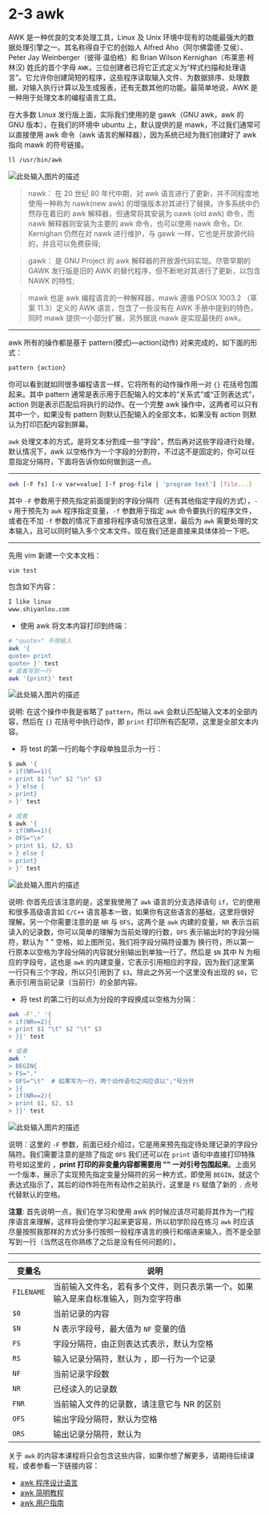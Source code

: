 # 2-3 awk

AWK 是一种优良的文本处理工具，Linux 及 Unix 环境中现有的功能最强大的数据处理引擎之一。其名称得自于它的创始人 Alfred Aho（阿尔佛雷德·艾侯）、Peter Jay Weinberger（彼得·温伯格）和 Brian Wilson Kernighan（布莱恩·柯林汉) 姓氏的首个字母 `AWK`，三位创建者已将它正式定义为“样式扫描和处理语言”。它允许你创建简短的程序，这些程序读取输入文件、为数据排序、处理数据、对输入执行计算以及生成报表，还有无数其他的功能。最简单地说，AWK 是一种用于处理文本的编程语言工具。

在大多数 Linux 发行版上面，实际我们使用的是 gawk（GNU awk，awk 的 GNU 版本），在我们的环境中 ubuntu 上，默认提供的是 mawk，不过我们通常可以直接使用 awk 命令（awk 语言的解释器），因为系统已经为我们创建好了 awk 指向 mawk 的符号链接。

```bash
ll /usr/bin/awk
```

![此处输入图片的描述](https://doc.shiyanlou.com/document-uid735639labid354timestamp1532416617431.png)

> nawk： 在 20 世纪 80 年代中期，对 awk 语言进行了更新，并不同程度地使用一种称为 nawk(new awk) 的增强版本对其进行了替换。许多系统中仍然存在着旧的 awk 解释器，但通常将其安装为 oawk (old awk) 命令，而 nawk 解释器则安装为主要的 awk 命令，也可以使用 nawk 命令。Dr. Kernighan 仍然在对 nawk 进行维护，与 gawk 一样，它也是开放源代码的，并且可以免费获得;

> gawk： 是 GNU Project 的 awk 解释器的开放源代码实现。尽管早期的 GAWK 发行版是旧的 AWK 的替代程序，但不断地对其进行了更新，以包含 NAWK 的特性;

> mawk 也是 awk 编程语言的一种解释器，mawk 遵循 POSIX 1003.2 （草案 11.3）定义的 AWK 语言，包含了一些没有在 AWK 手册中提到的特色，同时 mawk 提供一小部分扩展，另外据说 mawk 是实现最快的 awk。

***

awk 所有的操作都是基于 pattern(模式)—action(动作) 对来完成的，如下面的形式：

```bash
pattern {action}
```

你可以看到就如同很多编程语言一样，它将所有的动作操作用一对 `{}` 花括号包围起来。其中 pattern 通常是表示用于匹配输入的文本的“关系式”或“正则表达式”，action 则是表示匹配后将执行的动作。在一个完整 awk 操作中，这两者可以只有其中一个，如果没有 pattern 则默认匹配输入的全部文本，如果没有 action 则默认为打印匹配内容到屏幕。

`awk` 处理文本的方式，是将文本分割成一些“字段”，然后再对这些字段进行处理，默认情况下，awk 以空格作为一个字段的分割符，不过这不是固定的，你可以任意指定分隔符，下面将告诉你如何做到这一点。

***

```bash
awk [-F fs] [-v var=value] [-f prog-file | 'program text'] [file...]
```

其中 `-F` 参数用于预先指定前面提到的字段分隔符（还有其他指定字段的方式），`-v` 用于预先为 `awk` 程序指定变量，`-f` 参数用于指定 `awk` 命令要执行的程序文件，或者在不加 `-f` 参数的情况下直接将程序语句放在这里，最后为 `awk` 需要处理的文本输入，且可以同时输入多个文本文件。现在我们还是直接来具体体验一下吧。

***

先用 vim 新建一个文本文档：

```bash
vim test
```

包含如下内容：

```bash
I like linux
www.shiyanlou.com
```

* 使用 awk 将文本内容打印到终端：

```sh
# "quote>" 不用输入
awk '{
quote> print
quote> }' test
# 或者写到一行
awk '{print}' test
```

![此处输入图片的描述](https://doc.shiyanlou.com/document-uid735639labid354timestamp1532415757042.png)

说明: 在这个操作中我是省略了 `pattern`，所以 `awk` 会默认匹配输入文本的全部内容，然后在 `{}` 花括号中执行动作，即 `print` 打印所有匹配项，这里是全部文本内容。

* 将 test 的第一行的每个字段单独显示为一行：

```sh
$ awk '{
> if(NR==1){
> print $1 "\n" $2 "\n" $3
> } else {
> print}
> }' test

# 或者
$ awk '{
> if(NR==1){
> OFS="\n"
> print $1, $2, $3
> } else {
> print}
> }' test
```

![此处输入图片的描述](https://doc.shiyanlou.com/document-uid735639labid354timestamp1532415834591.png)

说明: 你首先应该注意的是，这里我使用了 `awk` 语言的分支选择语句 `if`，它的使用和很多高级语言如 `C/C++` 语言基本一致，如果你有这些语言的基础，这里将很好理解。另一个你需要注意的是 `NR` 与 `OFS`，这两个是 `awk` 内建的变量，`NR` 表示当前读入的记录数，你可以简单的理解为当前处理的行数，`OFS` 表示输出时的字段分隔符，默认为 " " 空格，如上图所见，我们将字段分隔符设置为  换行符，所以第一行原本以空格为字段分隔的内容就分别输出到单独一行了。然后是 `$N` 其中 N 为相应的字段号，这也是 `awk` 的内建变量，它表示引用相应的字段，因为我们这里第一行只有三个字段，所以只引用到了 `$3`。除此之外另一个这里没有出现的 `$0`，它表示引用当前记录（当前行）的全部内容。

* 将 test 的第二行的以点为分段的字段换成以空格为分隔：

```sh
awk -F'.' '{
> if(NR==2){
> print $1 "\t" $2 "\t" $3
> }}' test

# 或者
awk '
> BEGIN{
> FS="."
> OFS="\t"  # 如果写为一行，两个动作语句之间应该以";"号分开
> }{
> if(NR==2){
> print $1, $2, $3
> }}' test
```

![此处输入图片的描述](https://doc.shiyanlou.com/document-uid735639labid354timestamp1532415838840.png)

说明：这里的 `-F` 参数，前面已经介绍过，它是用来预先指定待处理记录的字段分隔符。我们需要注意的是除了指定 `OFS` 我们还可以在 `print` 语句中直接打印特殊符号如这里的 ，**print 打印的非变量内容都需要用 "" 一对引号包围起来**。上面另一个版本，展示了实现预先指定变量分隔符的另一种方式，即使用 `BEGIN`，就这个表达式指示了，其后的动作将在所有动作之前执行，这里是 `FS` 赋值了新的 `.` 点号代替默认的空格。

**注意**: 首先说明一点，我们在学习和使用 awk 的时候应该尽可能将其作为一门程序语言来理解，这样将会使你学习起来更容易，所以初学阶段在练习 `awk` 时应该尽量按照我那样的方式分多行按照一般程序语言的换行和缩进来输入，而不是全部写到一行（当然这在你熟练了之后是没有任何问题的）。

***

| 变量名        | 说明                                        |
| ---------- | ----------------------------------------- |
| `FILENAME` | 当前输入文件名，若有多个文件，则只表示第一个。如果输入是来自标准输入，则为空字符串 |
| `$0`       | 当前记录的内容                                   |
| `$N`       | N 表示字段号，最大值为 `NF` 变量的值                      |
| `FS`       | 字段分隔符，由正则表达式表示，默认为空格                      |
| `RS`       | 输入记录分隔符，默认为 ，即一行为一个记录                     |
| `NF`       | 当前记录字段数                                   |
| `NR`       | 已经读入的记录数                                  |
| `FNR`      | 当前输入文件的记录数，请注意它与 NR 的区别                   |
| `OFS`      | 输出字段分隔符，默认为空格                             |
| `ORS`      | 输出记录分隔符，默认为                               |

关于 `awk` 的内容本课程将只会包含这些内容，如果你想了解更多，请期待后续课程，或者参看一下链接内容：

* [awk 程序设计语言](http://awk.readthedocs.org/en/latest/chapter-one.html)
* [awk 简明教程](http://coolshell.cn/articles/9070.html)
* [awk 用户指南](http://www.gnu.org/software/gawk/manual/gawk.html)
